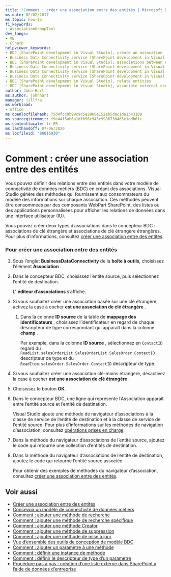 ```yaml
---
title: 'Comment : créer une association entre des entités | Microsoft Docs'
ms.date: 02/02/2017
ms.topic: how-to
f1_keywords:
- AssociationGroupTool
dev_langs:
- VB
- CSharp
helpviewer_keywords:
- BDC [SharePoint development in Visual Studio], create an assocation
- Business Data Connectivity service [SharePoint development in Visual Studio], associations between entities
- BDC [SharePoint development in Visual Studio], associations between entities
- Business Data Connectivity service [SharePoint development in Visual Studio], create an assocation
- Business Data Connectivity service [SharePoint development in Visual Studio], associate external content types
- Business Data Connectivity service [SharePoint development in Visual Studio], relate entities
- BDC [SharePoint development in Visual Studio], relate entities
- BDC [SharePoint development in Visual Studio], associate external content types
author: John-Hart
ms.author: johnhart
manager: jillfra
ms.workload:
- office
ms.openlocfilehash: 75d4fcc9b99c9c5e2960e152eb5dac1da1343109
ms.sourcegitcommit: f9e44f5ab6a1dfb56c945c9986730465e1adb6fc
ms.contentlocale: fr-FR
ms.lasthandoff: 07/06/2020
ms.locfileid: "86016930"
---
```

# <a name="how-to-create-an-association-between-entities"></a>Comment : créer une association entre des entités
  Vous pouvez définir des relations entre des entités dans votre modèle de connectivité de données métiers (BDC) en créant des associations. Visual Studio génère des méthodes qui fournissent aux consommateurs du modèle des informations sur chaque association. Ces méthodes peuvent être consommées par des composants WebPart SharePoint, des listes ou des applications personnalisées pour afficher les relations de données dans une interface utilisateur (IU).

 Vous pouvez créer deux types d’associations dans le concepteur BDC : associations de clé étrangère et associations de clé étrangère étrangères. Pour plus d’informations, consultez [créer une association entre des entités](../sharepoint/creating-an-association-between-entities.md).

### <a name="to-create-an-association-between-entities"></a>Pour créer une association entre des entités

1. Sous l’onglet **BusinessDataConnectivity** de la **boîte à outils**, choisissez l’élément **Association** .

2. Dans le concepteur BDC, choisissez l’entité source, puis sélectionnez l’entité de destination.

     L' **éditeur d’associations** s’affiche.

3. Si vous souhaitez créer une association basée sur une clé étrangère, activez la case à cocher **est une association de clé étrangère** .

    1. Dans la colonne **ID source** de la table de **mappage des identificateurs** , choisissez l’identificateur en regard de chaque descripteur de type correspondant qui apparaît dans la colonne **champ** .

         Par exemple, dans la colonne **ID source** , sélectionnez en `ContactID` regard du `ReadList.salesOrderList.SalesOrderList.SalesOrder.ContactID` descripteur de type et du `ReadItem.salesOrder.SalesOrder.ContactID` descripteur de type.

4. Si vous souhaitez créer une association clé-moins étrangère, désactivez la case à cocher **est une association de clé étrangère** .

5. Choisissez le bouton **OK**.

6. Dans le concepteur BDC, une ligne qui représente l’Association apparaît entre l’entité source et l’entité de destination.

     Visual Studio ajoute une méthode de navigateur d’associations à la classe de service de l’entité de destination et à la classe de service de l’entité source. Pour plus d’informations sur les méthodes de navigation d’association, consultez [opérations prises en charge](/previous-versions/office/developer/sharepoint-2010/ee557363(v=office.14)).

7. Dans la méthode du navigateur d’associations de l’entité source, ajoutez le code qui retourne une collection d’entités de destination.

8. Dans la méthode du navigateur d’associations de l’entité de destination, ajoutez le code qui retourne l’entité source associée.

     Pour obtenir des exemples de méthodes du navigateur d’association, consultez [créer une association entre des entités](../sharepoint/creating-an-association-between-entities.md).

## <a name="see-also"></a>Voir aussi
- [Créer une association entre des entités](../sharepoint/creating-an-association-between-entities.md)
- [Concevoir un modèle de connectivité de données métiers](../sharepoint/designing-a-business-data-connectivity-model.md)
- [Comment : ajouter une méthode de recherche](../sharepoint/how-to-add-a-finder-method.md)
- [Comment : ajouter une méthode de recherche spécifique](../sharepoint/how-to-add-a-specific-finder-method.md)
- [Comment : ajouter une méthode Creator](../sharepoint/how-to-add-a-creator-method.md)
- [Comment : ajouter une méthode de suppression](../sharepoint/how-to-add-a-deleter-method.md)
- [Comment : ajouter une méthode de mise à jour](../sharepoint/how-to-add-an-updater-method.md)
- [Vue d’ensemble des outils de conception de modèle BDC](../sharepoint/bdc-model-design-tools-overview.md)
- [Comment : ajouter un paramètre à une méthode](../sharepoint/how-to-add-a-parameter-to-a-method.md)
- [Comment : définir une instance de méthode](../sharepoint/how-to-define-a-method-instance.md)
- [Comment : définir le descripteur de type d’un paramètre](../sharepoint/how-to-define-the-type-descriptor-of-a-parameter.md)
- [Procédure pas à pas : création d’une liste externe dans SharePoint à l’aide de données d’entreprise](../sharepoint/walkthrough-creating-an-external-list-in-sharepoint-by-using-business-data.md)
